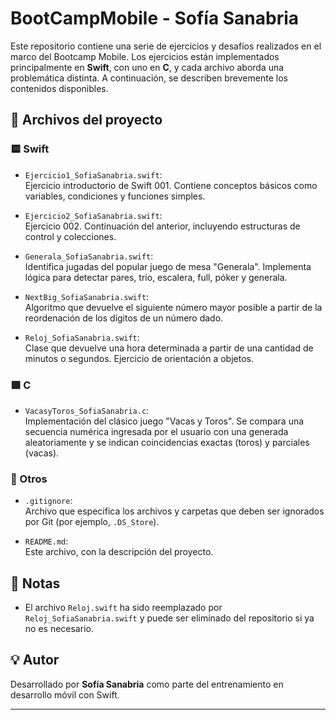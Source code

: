 # BootCampMobile - Sofía Sanabria

Este repositorio contiene una serie de ejercicios y desafíos realizados en el marco del Bootcamp Mobile. Los ejercicios están implementados principalmente en **Swift**, con uno en **C**, y cada archivo aborda una problemática distinta. A continuación, se describen brevemente los contenidos disponibles.

## 📁 Archivos del proyecto

### 🟨 Swift

- `Ejercicio1_SofiaSanabria.swift`:  
  Ejercicio introductorio de Swift 001. Contiene conceptos básicos como variables, condiciones y funciones simples.

- `Ejercicio2_SofiaSanabria.swift`:  
  Ejercicio 002. Continuación del anterior, incluyendo estructuras de control y colecciones.

- `Generala_SofiaSanabria.swift`:  
  Identifica jugadas del popular juego de mesa "Generala". Implementa lógica para detectar pares, trío, escalera, full, póker y generala.

- `NextBig_SofiaSanabria.swift`:  
  Algoritmo que devuelve el siguiente número mayor posible a partir de la reordenación de los dígitos de un número dado.

- `Reloj_SofiaSanabria.swift`:  
  Clase que devuelve una hora determinada a partir de una cantidad de minutos o segundos. Ejercicio de orientación a objetos.

### 🟪 C

- `VacasyToros_SofiaSanabria.c`:  
  Implementación del clásico juego "Vacas y Toros". Se compara una secuencia numérica ingresada por el usuario con una generada aleatoriamente y se indican coincidencias exactas (toros) y parciales (vacas).

### 📄 Otros

- `.gitignore`:  
  Archivo que especifica los archivos y carpetas que deben ser ignorados por Git (por ejemplo, `.DS_Store`).

- `README.md`:  
  Este archivo, con la descripción del proyecto.

## 📌 Notas

- El archivo `Reloj.swift` ha sido reemplazado por `Reloj_SofiaSanabria.swift` y puede ser eliminado del repositorio si ya no es necesario.

## 💡 Autor

Desarrollado por **Sofía Sanabria** como parte del entrenamiento en desarrollo móvil con Swift.

---

